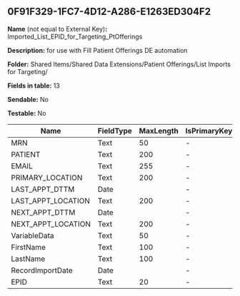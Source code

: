 ## 0F91F329-1FC7-4D12-A286-E1263ED304F2

**Name** (not equal to External Key)**:** Imported_List_EPID_for_Targeting_PtOfferings

**Description:** for use with Fill Patient Offerings DE automation

**Folder:** Shared Items/Shared Data Extensions/Patient Offerings/List Imports for Targeting/

**Fields in table:** 13

**Sendable:** No

**Testable:** No

| Name | FieldType | MaxLength | IsPrimaryKey | IsNullable | DefaultValue |
| --- | --- | --- | --- | --- | --- |
| MRN | Text | 50 | - | - |  |
| PATIENT | Text | 200 | - | + |  |
| EMAIL | Text | 255 | - | + |  |
| PRIMARY_LOCATION | Text | 200 | - | + |  |
| LAST_APPT_DTTM | Date |  | - | + |  |
| LAST_APPT_LOCATION | Text | 200 | - | + |  |
| NEXT_APPT_DTTM | Date |  | - | + |  |
| NEXT_APPT_LOCATION | Text | 200 | - | + |  |
| VariableData | Text | 50 | - | + |  |
| FirstName | Text | 100 | - | + |  |
| LastName | Text | 100 | - | + |  |
| RecordImportDate | Date |  | - | + | GetDate() |
| EPID | Text | 20 | - | + |  |
